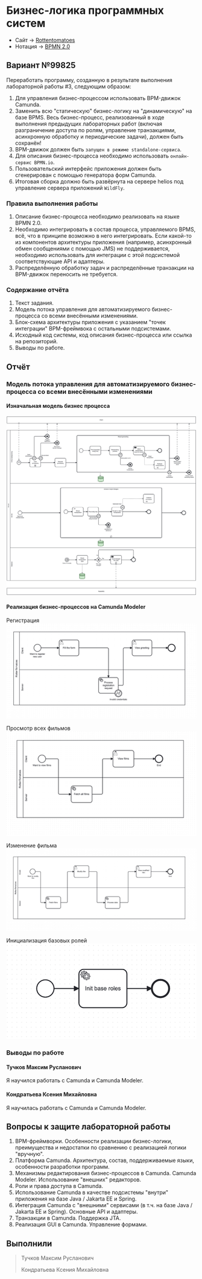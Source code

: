 # Бизнес-логика программных систем

- Сайт -> [Rottentomatoes](https://www.rottentomatoes.com/)
- Нотация -> [BPMN 2.0](http://www.bpmb.de/images/BPMN2_0_Poster_RU.pdf)

## Вариант №99825

Переработать программу, созданную в результате выполнения лабораторной работы #3, следующим образом:

1. Для управления бизнес-процессом использовать BPM-движок Camunda.
2. Заменить всю "статическую" бизнес-логику на "динамическую" на базе BPMS. Весь бизнес-процесс, реализованный в ходе выполнения предыдущих лабораторных работ (включая разграничение доступа по ролям, управление транзакциями, асинхронную обработку и периодические задачи), должен быть сохранён!
3. BPM-движок должен быть `запущен в режиме standalone-сервиса`.
4. Для описания бизнес-процесса необходимо использовать `онлайн-сервис BPMN.io`.
5. Пользовательский интерфейс приложения должен быть сгенерирован с помощью генератора форм Camunda.
6. Итоговая сборка должно быть развёрнута на сервере helios под управление сервера приложений `WildFly`.

### Правила выполнения работы

1. Описание бизнес-процесса необходимо реализовать на языке BPMN 2.0.
2. Необходимо интегрировать в состав процесса, управляемого BPMS, всё, что в принципе возможно в него интегрировать. Если какой-то из компонентов архитектуры приложения (например, асинхронный обмен сообщениями с помощью JMS) не поддерживается, необходимо использовать для интеграции с этой подсистемой соответствующие API и адаптеры.
3. Распределённую обработку задач и распределённые транзакции на BPM-движок переносить не требуется.

### Содержание отчёта

1. Текст задания.
2. Модель потока управления для автоматизируемого бизнес-процесса со всеми внесёнными изменениями.
3. Блок-схема архитектуры приложения с указанием "точек интеграции" BPM-фреймвока с остальными подсистемами.
4. Исходный код системы, код описания бизнес-процесса или ссылка на репозиторий.
5. Выводы по работе.

## Отчёт

### Модель потока управления для автоматизируемого бизнес-процесса со всеми внесёнными изменениями

#### Изначальная модель бизнес процесса

![Initial business process model](./img/bloss.png)

#### Реализация бизнес-процессов на Camunda Modeler

Регистрация
![registration](./img/registration.png)

Просмотр всех фильмов
![view all films](./img/view_all_films.png)

Изменение фильма
![modify film](./img/modify_film.png)

Инициализация базовых ролей
![Init base roles](./img/init_base_roles.png)

### Выводы по работе

#### Тучков Максим Русланович

Я научился работать с Camunda и Camunda Modeler.

#### Кондратьева Ксения Михайловна

Я научилась работать с Camunda и Camunda Modeler.

## Вопросы к защите лабораторной работы

1. BPM-фреймворки. Особенности реализации бизнес-логики, преимущества и недостатки по сравнению с реализацией логики "вручную".
2. Платформа Camunda. Архитектура, состав, поддерживаемые языки, особенности разработки программ.
3. Механизмы редактирования бизнес-процессов в Camunda. Camunda Modeler. Использование "внешних" редакторов.
4. Роли и права доступа в Camunda.
5. Использование Camunda в качестве подсистемы "внутри" приложения на базе Java / Jakarta EE и Spring.
6. Интеграция Camunda с "внешними" сервисами (в т.ч. на базе Java / Jakarta EE и Spring). Основные API и адаптеры.
7. Транзакции в Camunda. Поддержка JTA.
8. Реализация GUI в Camunda. Управление формами.

## Выполнили

> Тучков Максим Русланович
>
> Кондратьева Ксения Михайловна

